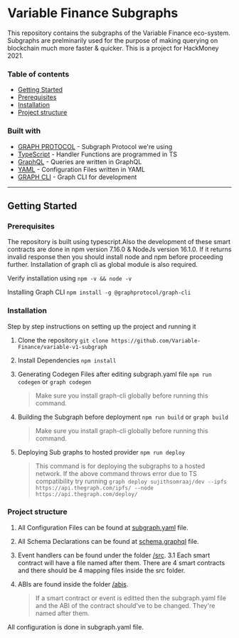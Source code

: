 # Variable Finance Subgraphs

This repository contains the subgraphs of the Variable Finance eco-system. Subgraphs are prelminarily used for the purpose of making querying on blockchain much more faster & quicker. This is a project for HackMoney 2021.

### Table of contents

- [Getting Started](#getting-started)
- [Prerequisites](#prerequisites)
- [Installation](#installation)
- [Project structure](#project-structure)

### Built with

- [GRAPH PROTOCOL](https://thegraph.com/) - Subgraph Protocol we're using
- [TypeScript](https://www.typescriptlang.org/) - Handler Functions are programmed in TS
- [GraphQL](https://graphql.org/) - Queries are written in GraphQL
- [YAML](https://yaml.org/) - Configuration Files written in YAML
- [GRAPH CLI](https://github.com/graphprotocol/graph-cli) - Graph CLI for development

---

## Getting Started

### Prerequisites

The repository is built using typescript.Also the development of these smart contracts are done in npm version 7.16.0 & NodeJs version 16.1.0. If it returns invalid response then you should install node and npm before proceeding further. Installation of graph cli as global module is also required.

Verify installation using
`npm -v && node -v`

Installing Graph CLI
`npm install -g @graphprotocol/graph-cli`

### Installation

Step by step instructions on setting up the project and running it

1. Clone the repository
   `git clone https://github.com/Variable-Finance/variable-v1-subgraph`
2. Install Dependencies
   `npm install`
3. Generating Codegen Files after editing subgraph.yaml file
   `npm run codegen` or `graph codegen`

   > Make sure you install graph-cli globally before running this command.

4. Building the Subgraph before deployment
   `npm run build` or `graph build`

   > Make sure you install graph-cli globally before running this command.

5. Deploying Sub graphs to hosted provider
   `npm run deploy`

   > This command is for deploying the subgraphs to a hosted network. If the above command throws error due to TS compatibility try running `graph deploy sujithsomraaj/dev --ipfs https://api.thegraph.com/ipfs/ --node https://api.thegraph.com/deploy/`

### Project structure

1. All Configuration Files can be found at [subgraph.yaml](./subgraph.yaml) file.
2. All Schema Declarations can be found at [schema.graphql](./schema.graphql) file.
3. Event handlers can be found under the folder [/src](./src).
   3.1 Each smart contract will have a file named after them. There are 4 smart contracts and there should be 4 mapping files inside the src folder.
4. ABIs are found inside the folder [/abis](./abis).

   > If a smart contract or event is editted then the subgraph.yaml file and the ABI of the contract should've to be changed. They're named after them.

All configuration is done in subgraph.yaml file.
